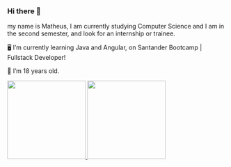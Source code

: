 ### Hi there 👋

my name is Matheus, I am currently studying Computer Science and I am in the second semester, and look for an internship or trainee.

🖥️ I’m currently learning Java and Angular, on Santander Bootcamp | Fullstack Developer!

🎂 I’m 18 years old.

<div>
  <a href="https://github.com/matheusFDC">
  <img height="180em" src="https://github-readme-stats.vercel.app/api?username=matheusFDC&show_icons=true&theme=dark&include_all_commits=true&count_private=true"/>
  <img height="180em" src="https://github-readme-stats.vercel.app/api/top-langs/?username=matheusFDC&layout=compact&langs_count=7&theme=dark"/>
</div>


